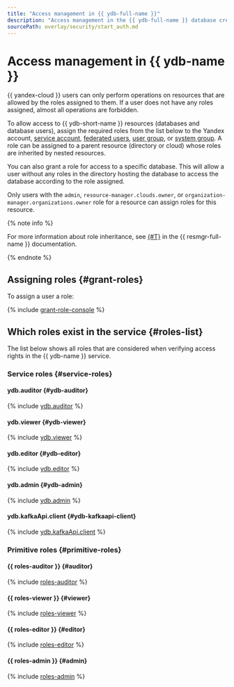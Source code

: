 ```yaml
---
title: "Access management in {{ ydb-full-name }}"
description: "Access management in the {{ ydb-full-name }} database creation and management service. To allow access to {{ ydb-short-name }} resources (databases and their users), assign appropriate roles from the list to the user."
sourcePath: overlay/security/start_auth.md
---
```


# Access management in {{ ydb-name }}

{{ yandex-cloud }} users can only perform operations on resources that are allowed by the roles assigned to them. If a user does not have any roles assigned, almost all operations are forbidden.

To allow access to {{ ydb-short-name }} resources (databases and database users), assign the required roles from the list below to the Yandex account, [service account](../../iam/concepts/users/service-accounts.md), [federated users](../../iam/concepts/federations.md), [user group](../../organization/operations/manage-groups.md), or [system group](../../iam/concepts/access-control/system-group.md). A role can be assigned to a parent resource (directory or cloud) whose roles are inherited by nested resources.

You can also grant a role for access to a specific database. This will allow a user without any roles in the directory hosting the database to access the database according to the role assigned.

Only users with the `admin`, `resource-manager.clouds.owner`, or `organization-manager.organizations.owner` role for a resource can assign roles for this resource.

{% note info %}

For more information about role inheritance, see [{#T}](../../resource-manager/concepts/resources-hierarchy.md#access-rights-inheritance) in the {{ resmgr-full-name }} documentation.

{% endnote %}

## Assigning roles {#grant-roles}

To assign a user a role:

{% include [grant-role-console](../../_includes/grant-role-console.md) %}

## Which roles exist in the service {#roles-list}

The list below shows all roles that are considered when verifying access rights in the {{ ydb-name }} service.

### Service roles {#service-roles}

#### ydb.auditor {#ydb-auditor}

{% include [ydb.auditor](../../_roles/ydb/auditor.md) %}

#### ydb.viewer {#ydb-viewer}

{% include [ydb.viewer](../../_roles/ydb/viewer.md) %}

#### ydb.editor {#ydb-editor}

{% include [ydb.editor](../../_roles/ydb/editor.md) %}

#### ydb.admin {#ydb-admin}

{% include [ydb.admin](../../_roles/ydb/admin.md) %}

#### ydb.kafkaApi.client {#ydb-kafkaapi-client}

{% include [ydb.kafkaApi.client](../../_roles/ydb/kafkaApi/client.md) %}


### Primitive roles {#primitive-roles}

#### {{ roles-auditor }} {#auditor}

{% include [roles-auditor](../../_includes/roles-auditor.md) %}

#### {{ roles-viewer }} {#viewer}

{% include [roles-viewer](../../_includes/roles-viewer.md) %}

#### {{ roles-editor }} {#editor}

{% include [roles-editor](../../_includes/roles-editor.md) %}

#### {{ roles-admin }} {#admin}

{% include [roles-admin](../../_includes/roles-admin.md) %}
